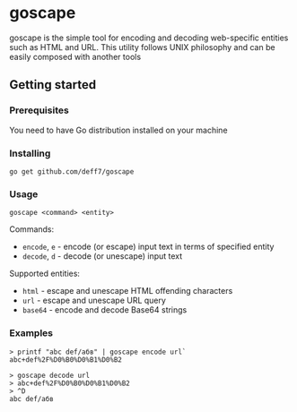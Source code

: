 # goscape

goscape is the simple tool for encoding and decoding web-specific entities such as HTML and URL. This utility follows UNIX philosophy and can be easily composed with another tools

## Getting started

### Prerequisites

You need to have Go distribution installed on your machine

### Installing

```
go get github.com/deff7/goscape
```

### Usage

```
goscape <command> <entity>
```

Commands:

- `encode`, `e` - encode (or escape) input text in terms of specified entity
- `decode`, `d` - decode (or unescape) input text

Supported entities:

- `html` - escape and unescape HTML offending characters
- `url` - escape and unescape URL query
- `base64` - encode and decode Base64 strings

### Examples

```
> printf "abc def/абв" | goscape encode url`
abc+def%2F%D0%B0%D0%B1%D0%B2
```

```
> goscape decode url
> abc+def%2F%D0%B0%D0%B1%D0%B2
> ^D
abc def/абв
```
